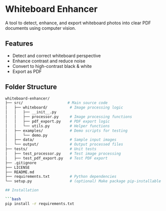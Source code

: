 # Whiteboard Enhancer

A tool to detect, enhance, and export whiteboard photos into clear PDF documents using computer vision.

## Features
- Detect and correct whiteboard perspective
- Enhance contrast and reduce noise
- Convert to high-contrast black & white
- Export as PDF

## Folder Structure

```bash
whiteboard-enhancer/
├── src/                    # Main source code
│   ├── whiteboard/          # Image processing logic
│   │   ├── __init__.py
│   │   ├── processor.py     # Image processing functions
│   │   ├── pdf_export.py    # PDF export logic
│   │   └── utils.py         # Helper functions
│   ├── examples/            # Demo scripts for testing
│   │   └── demo.py
│   ├── data/                # Sample input images
│   └── output/              # Output processed files
├── tests/                   # Unit tests
│   ├── test_processor.py    # Test image processing
│   ├── test_pdf_export.py   # Test PDF export
├── .gitignore
├── LICENSE
├── README.md
├── requirements.txt         # Python dependencies
└── setup.py                 # (optional) Make package pip-installable

## Installation

```bash
pip install -r requirements.txt
